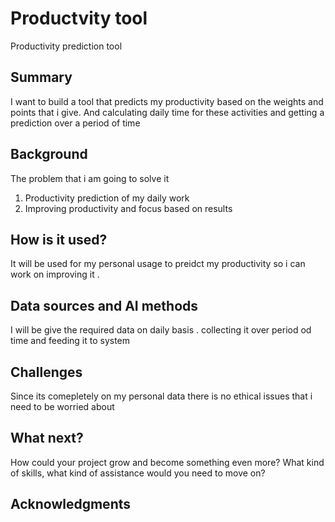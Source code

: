 
# Productvity tool

Productivity prediction tool  

## Summary

I want to build a tool that predicts my productivity based on the weights and points that i give. And calculating daily time for these activities and getting a prediction over a period of time


## Background

The problem that i am going to solve it 
1. Productivity prediction of my daily work
2. Improving productivity and focus based on results


## How is it used?

It will be used for my personal usage to preidct my productivity so i can work on improving it .


## Data sources and AI methods

I will be give the required data on daily basis . collecting it over period od time and feeding it to system

## Challenges

Since its comepletely on my personal data there is no ethical issues that i need to be worried about

## What next?

How could your project grow and become something even more? What kind of skills, what kind of assistance would you  need to move on? 


## Acknowledgments

